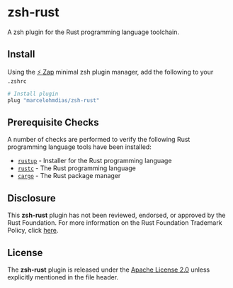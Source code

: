 # zsh-rust

A zsh plugin for the Rust programming language toolchain.

## Install

Using the [:zap: Zap](https://www.zapzsh.org/) minimal zsh plugin manager, add the following to your `.zshrc`

```sh
# Install plugin
plug "marcelohmdias/zsh-rust"
```

## Prerequisite Checks

A number of checks are performed to verify the following Rust programming language tools have been installed:

- [`rustup`](https://rustup.rs/) - Installer for the Rust programming language
- [`rustc`](https://www.rust-lang.org/) - The Rust programming language
- [`cargo`](https://github.com/rust-lang/cargo) - The Rust package manager

## Disclosure

This **zsh-rust** plugin has not been reviewed, endorsed, or approved by the Rust Foundation. For more information on the Rust Foundation Trademark Policy, click [here](https://foundation.rust-lang.org/).

## License

The **zsh-rust** plugin is released under the [Apache License 2.0](https://github.com/marcelohmdias/zsh-rust/blob/main/LICENSE) unless explicitly mentioned in the file header.
